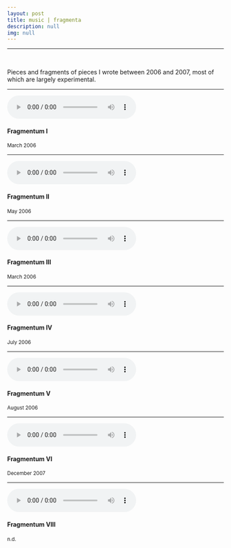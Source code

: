 ```yaml
---
layout: post
title: music | fragmenta
description: null
img: null
---
```


***

<br/>

Pieces and fragments of pieces I wrote between 2006 and 2007, most of which are largely experimental.

***
<sub></sub>
<audio controls class="col one right">
  <source src="http://jared-desjardins.github.io/music/fragmentum01.mp3" type="audio/mpeg">
Your browser unfortunately does not support the audio element.
</audio>
<h4>Fragmentum I</h4>
<sup>March 2006</sup>
<br>

***
<sub></sub>
<audio controls class="col one right">
  <source src="http://jared-desjardins.github.io/music/fragmentum02.mp3" type="audio/mpeg">
Your browser unfortunately does not support the audio element.
</audio>
<h4>Fragmentum II</h4>
<sup>May 2006</sup>  
<br>

***
<sub></sub>
<audio controls class="col one right">
  <source src="http://jared-desjardins.github.io/music/fragmentum03.mp3" type="audio/mpeg">
Your browser unfortunately does not support the audio element.
</audio>
<h4>Fragmentum III</h4>
<sup>March 2006</sup>  
<br>

***
<sub></sub>
<audio controls class="col one right">
  <source src="http://jared-desjardins.github.io/music/fragmentum04.mp3" type="audio/mpeg">
Your browser unfortunately does not support the audio element.
</audio>
<h4>Fragmentum IV</h4>
<sup>July 2006</sup>  
<br>

***
<sub></sub>
<audio controls class="col one right">
  <source src="http://jared-desjardins.github.io/music/fragmentum05.mp3" type="audio/mpeg">
Your browser unfortunately does not support the audio element.
</audio>
<h4>Fragmentum V</h4>
<sup>August 2006</sup>  
<br>

***
<sub></sub>
<audio controls class="col one right">
  <source src="http://jared-desjardins.github.io/music/fragmentum06.mp3" type="audio/mpeg">
Your browser unfortunately does not support the audio element.
</audio>
<h4>Fragmentum VI</h4>
<sup>December 2007</sup>  
<br>

***
<sub></sub>
<audio controls class="col one right">
  <source src="http://jared-desjardins.github.io/music/fragmentum08.mp3" type="audio/mpeg">
Your browser unfortunately does not support the audio element.
</audio>
<h4>Fragmentum VIII</h4>
<sup>n.d.</sup>  
